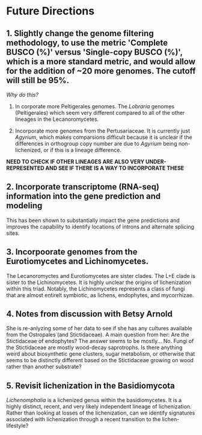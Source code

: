 # Future Directions

## 1. Slightly change the genome filtering methodology, to use the metric 'Complete BUSCO (%)' versus 'Single-copy BUSCO (%)', which is a more standard metric, and would allow for the addition of ~20 more genomes. The cutoff will still be 95%.

*Why do this?* 

1. In corporate more Peltigerales genomes. The *Lobraria* genomes (Peltigerales) which seem very different compared to all of the other lineages in the Lecanoromycetes.

2. Incorporate more genomes from the Pertusariaceae. It is currently just *Agyrium*, which makes comparsions difficult because it is unclear if the differences in orthogroup copy number are due to *Agyrium* being non-lichenized, or if this is a lineage difference.

**NEED TO CHECK IF OTHER LINEAGES ARE ALSO VERY UNDER-REPRESENTED AND SEE IF THERE IS A WAY TO INCORPORATE THESE**

## 2. Incorporate transcriptome (RNA-seq) information into the gene prediction and modeling

This has been shown to substantially impact the gene predictions and improves the capability to identify locations of introns and alternate splicing sites.

## 3. Incorpoorate genomes from the Eurotiomycetes and Lichinomycetes.

The Lecanoromyctes and Eurotiomycetes are sister clades. The L+E clade is sister to the Lichinomycetes. It is highly unclear the origins of lichenization within this triad. Notably, the Lichinomycetes represents a class of fungi that are almost entirelt symbiotic, as lichens, endophytes, and mycorrhizae.

## 4. Notes from discussion with Betsy Arnold

She is re-anlyzing some of her data to see if she has any cultures available from the Ostropales (and Stictidaceae). A main question from her: Are the Stictidaceae of endophytes? The answer seems to be mostly... No. Fungi of the Stictidaceae are mostly wood-decay saprotrophs. Is there anything weird about biosynthetic gene clusters, sugar metabolism, or otherwise that seems to be distinctly different based on the Stictidaceae growing on wood rather than another substrate?

## 5. Revisit lichenization in the Basidiomycota

*Lichenomphalia* is a lichenized genus within the basidiomycetes. It is a highly distinct, recent, and very likely independent lineage of lichenization. Rather than looking at losses of the lichenization, can we identify signatures associated with lichenization through a recent transition to the lichen-lifestyle?
